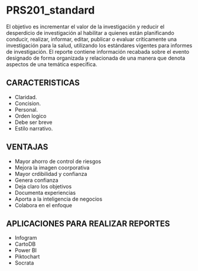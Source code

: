 # PRS201_standard
El objetivo es incrementar el valor de la investigación y reducir el desperdicio de investigación al habilitar a quienes están planificando conducir, realizar, informar, editar, publicar o evaluar críticamente una investigación para la salud, utilizando los estándares vigentes para informes de investigación.
El reporte contiene información recabada sobre el evento designado de forma organizada y relacionada de una manera que denota aspectos de una temática específica.
## CARACTERISTICAS
 - Claridad.
 - Concision.
 - Personal.
 - Orden logico
 - Debe ser breve
 - Estilo narrativo.
## VENTAJAS
 - Mayor ahorro de control de riesgos
 - Mejora la imagen coorporativa
 - Mayor crdibilidad y confianza
 - Genera confianza
 - Deja claro los objetivos
 - Documenta experiencias
 - Aporta a la inteligencia de negocios
 - Colabora en el enfoque
## APLICACIONES PARA REALIZAR REPORTES
 - Infogram
 - CartoDB
 - Power BI
 - Piktochart
 - Socrata
